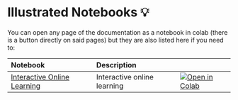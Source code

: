 # Illustrated Notebooks 💡


You can open any page of the documentation as a notebook in colab (there is a button directly on said pages) but they are also listed here if you need to:

| Notebook     |      Description      |   |
|:----------|:-------------|:-------------|
| [Interactive Online Learning](https://github.com/portal-cornell/cs6756_learning_robot_decisions/blob/main/notebooks/interactive_online_learning.ipynb)  | Interactive online learning |[![Open in Colab](https://colab.research.google.com/assets/colab-badge.svg)](https://colab.research.google.com/github/portal-cornell/cs6756_learning_robot_decisions/blob/main/notebooks/interactive_online_learning.ipynb)| 

